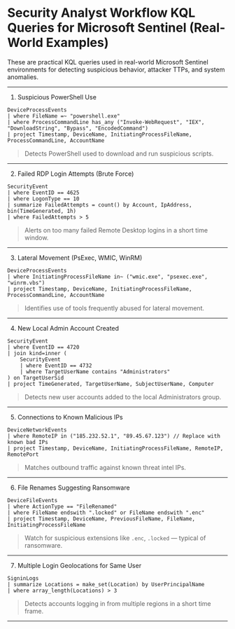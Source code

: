 # Security Analyst Workflow KQL Queries for Microsoft Sentinel (Real-World Examples)

These are practical KQL queries used in real-world Microsoft Sentinel environments for detecting suspicious behavior, attacker TTPs, and system anomalies.  

---

1. Suspicious PowerShell Use

```kql
DeviceProcessEvents
| where FileName =~ "powershell.exe"
| where ProcessCommandLine has_any ("Invoke-WebRequest", "IEX", "DownloadString", "Bypass", "EncodedCommand")
| project Timestamp, DeviceName, InitiatingProcessFileName, ProcessCommandLine, AccountName
```

> Detects PowerShell used to download and run suspicious scripts.

---

2. Failed RDP Login Attempts (Brute Force)

```kql
SecurityEvent
| where EventID == 4625
| where LogonType == 10
| summarize FailedAttempts = count() by Account, IpAddress, bin(TimeGenerated, 1h)
| where FailedAttempts > 5
```

> Alerts on too many failed Remote Desktop logins in a short time window.

---

3. Lateral Movement (PsExec, WMIC, WinRM)

```kql
DeviceProcessEvents
| where InitiatingProcessFileName in~ ("wmic.exe", "psexec.exe", "winrm.vbs")
| project Timestamp, DeviceName, InitiatingProcessFileName, ProcessCommandLine, AccountName
```

> Identifies use of tools frequently abused for lateral movement.

---

4. New Local Admin Account Created

```kql
SecurityEvent
| where EventID == 4720
| join kind=inner (
    SecurityEvent
    | where EventID == 4732
    | where TargetUserName contains "Administrators"
) on TargetUserSid
| project TimeGenerated, TargetUserName, SubjectUserName, Computer
```

> Detects new user accounts added to the local Administrators group.

---

5. Connections to Known Malicious IPs

```kql
DeviceNetworkEvents
| where RemoteIP in ("185.232.52.1", "89.45.67.123") // Replace with known bad IPs
| project Timestamp, DeviceName, InitiatingProcessFileName, RemoteIP, RemotePort
```

> Matches outbound traffic against known threat intel IPs.

---
6. File Renames Suggesting Ransomware

```kql
DeviceFileEvents
| where ActionType == "FileRenamed"
| where FileName endswith ".locked" or FileName endswith ".enc"
| project Timestamp, DeviceName, PreviousFileName, FileName, InitiatingProcessFileName
```

> Watch for suspicious extensions like `.enc`, `.locked` — typical of ransomware.

---

7. Multiple Login Geolocations for Same User

```kql
SigninLogs
| summarize Locations = make_set(Location) by UserPrincipalName
| where array_length(Locations) > 3
```

> Detects accounts logging in from multiple regions in a short time frame.

---



